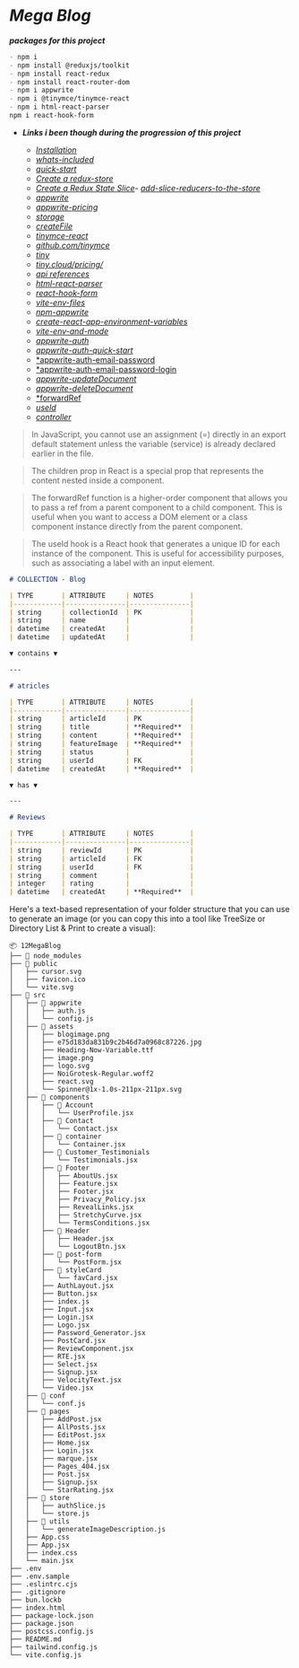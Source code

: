 # ***Mega Blog***

***packages for this project***
```markdown
- npm i
- npm install @reduxjs/toolkit
- npm install react-redux
- npm install react-router-dom
- npm i appwrite
- npm i @tinymce/tinymce-react
- npm i html-react-parser
npm i react-hook-form
```


- ***Links i been though during the progression of this project***
  - [*Installation*](https://redux-toolkit.js.org/introduction/getting-started#an-existing-app)
  - [*whats-included*](https://redux-toolkit.js.org/introduction/getting-started#whats-included)
  - [*quick-start*](https://redux.js.org/tutorials/quick-start)
  - [*Create a redux-store*](https://redux.js.org/tutorials/quick-start#create-a-redux-store)
  - [*Create a Redux State Slice*](https://redux.js.org/tutorials/quick-start#create-a-redux-state-slice)- [*add-slice-reducers-to-the-store*](https://redux.js.org/tutorials/quick-start#add-slice-reducers-to-the-store)

  * [*appwrite*](https://appwrite.io/)
  * [*appwrite-pricing*](https://appwrite.io/pricing)
  * [*storage*](https://appwrite.io/docs/references/cloud/client-web/storage)
  * [*createFile*](https://appwrite.io/docs/references/cloud/client-web/storage#createFile)
  * [*tinymce-react*](https://www.npmjs.com/package/@tinymce/tinymce-react)
  * [*github.com/tinymce*](https://github.com/tinymce/tinymce)
  * [*tiny*](https://www.tiny.cloud/)
  * [*tiny.cloud/pricing/*](https://www.tiny.cloud/pricing/)
  * [*api references*](https://www.tiny.cloud/docs/tinymce/latest/apis/tinymce.root/)
  * [*html-react-parser*](https://www.npmjs.com/package/html-react-parser)
  * [*react-hook-form*](https://react-hook-form.com/)
  * [*vite-env-files*](https://vite.dev/guide/env-and-mode#env-files)
  * [*npm-appwrite*](https://www.npmjs.com/package/appwrite)
  - [*create-react-app-environment-variables*](https://create-react-app.dev/docs/adding-custom-environment-variables/)
  * [*vite-env-and-mode*](https://vite.dev/guide/env-and-mode)
  * [*appwrite-auth*](https://appwrite.io/docs/products/auth)
  * [*appwrite-auth-quick-start*](https://appwrite.io/docs/products/auth/quick-start)
  - [*appwrite-auth-email-password](https://appwrite.io/docs/products/auth/email-password)
  - [*appwrite-auth-email-password-login ](https://appwrite.io/docs/products/auth/email-password#login)
  - [*appwrite-updateDocument*](https://appwrite.io/docs/references/cloud/client-web/databases#updateDocument)
  - [*appwrite-deleteDocument*](https://appwrite.io/docs/references/cloud/client-web/databases#deleteDocument)
  - [*forwardRef](https://react.dev/reference/react/forwardRef)
  - [*useId* ](https://react.dev/reference/react/useId)
  - [*controller*](https://www.react-hook-form.com/api/usecontroller/controller/)
<!-- ![alt text](image.png) -->

> In JavaScript, you cannot use an assignment (=) directly in an export default statement unless the variable (service) is already declared earlier in the file.

> The children prop in React is a special prop that represents the content nested inside a component. 

>The forwardRef function is a higher-order component that allows you to pass a ref from a parent component to a child component. This is useful when you want to access a DOM element or a class component instance directly from the parent component.


> The useId hook is a React hook that generates a unique ID for each instance of the component. This is useful for accessibility purposes, such as associating a label with an input element.


```markdown
# COLLECTION - Blog

| TYPE       | ATTRIBUTE     | NOTES         |
|------------|---------------|---------------|
| string     | collectionId  | PK            |
| string     | name          |               |
| datetime   | createdAt     |               |
| datetime   | updatedAt     |               |

▼ contains ▼

---

# atricles

| TYPE       | ATTRIBUTE     | NOTES         |
|------------|---------------|---------------|
| string     | articleId     | PK            |
| string     | title         | **Required**  |
| string     | content       | **Required**  |
| string     | featureImage  | **Required**  |
| string     | status        |               |
| string     | userId        | FK            |
| datetime   | createdAt     | **Required**  |

▼ has ▼

---

# Reviews

| TYPE       | ATTRIBUTE     | NOTES         |
|------------|---------------|---------------|
| string     | reviewId      | PK            |
| string     | articleId     | FK            |
| string     | userId        | FK            |
| string     | comment       |               |
| integer    | rating        |               |
| datetime   | createdAt     | **Required**  |
```
Here's a text-based representation of your folder structure that you can use to generate an image (or you can copy this into a tool like TreeSize or Directory List & Print to create a visual):

```
📦 12MegaBlog
├── 📂 node_modules
├── 📂 public
│   ├── cursor.svg
│   ├── favicon.ico
│   └── vite.svg
├── 📂 src
│   ├── 📂 appwrite
│   │   ├── auth.js
│   │   └── config.js
│   ├── 📂 assets
│   │   ├── blogimage.png
│   │   ├── e75d183da831b9c2b46d7a0968c87226.jpg
│   │   ├── Heading-Now-Variable.ttf
│   │   ├── image.png
│   │   ├── logo.svg
│   │   ├── NoiGrotesk-Regular.woff2
│   │   ├── react.svg
│   │   └── Spinner@1x-1.0s-211px-211px.svg
│   ├── 📂 components
│   │   ├── 📂 Account
│   │   │   └── UserProfile.jsx
│   │   ├── 📂 Contact
│   │   │   └── Contact.jsx
│   │   ├── 📂 container
│   │   │   └── Container.jsx
│   │   ├── 📂 Customer_Testimonials
│   │   │   └── Testimonials.jsx
│   │   ├── 📂 Footer
│   │   │   ├── AboutUs.jsx
│   │   │   ├── Feature.jsx
│   │   │   ├── Footer.jsx
│   │   │   ├── Privacy_Policy.jsx
│   │   │   ├── RevealLinks.jsx
│   │   │   ├── StretchyCurve.jsx
│   │   │   └── TermsConditions.jsx
│   │   ├── 📂 Header
│   │   │   ├── Header.jsx
│   │   │   └── LogoutBtn.jsx
│   │   ├── 📂 post-form
│   │   │   └── PostForm.jsx
│   │   ├── 📂 styleCard
│   │   │   └── favCard.jsx
│   │   ├── AuthLayout.jsx
│   │   ├── Button.jsx
│   │   ├── index.js
│   │   ├── Input.jsx
│   │   ├── Login.jsx
│   │   ├── Logo.jsx
│   │   ├── Password_Generator.jsx
│   │   ├── PostCard.jsx
│   │   ├── ReviewComponent.jsx
│   │   ├── RTE.jsx
│   │   ├── Select.jsx
│   │   ├── Signup.jsx
│   │   ├── VelocityText.jsx
│   │   └── Video.jsx
│   ├── 📂 conf
│   │   └── conf.js
│   ├── 📂 pages
│   │   ├── AddPost.jsx
│   │   ├── AllPosts.jsx
│   │   ├── EditPost.jsx
│   │   ├── Home.jsx
│   │   ├── Login.jsx
│   │   ├── marque.jsx
│   │   ├── Pages_404.jsx
│   │   ├── Post.jsx
│   │   ├── Signup.jsx
│   │   └── StarRating.jsx
│   ├── 📂 store
│   │   ├── authSlice.js
│   │   └── store.js
│   ├── 📂 utils
│   │   └── generateImageDescription.js
│   ├── App.css
│   ├── App.jsx
│   ├── index.css
│   └── main.jsx
├── .env
├── .env.sample
├── .eslintrc.cjs
├── .gitignore
├── bun.lockb
├── index.html
├── package-lock.json
├── package.json
├── postcss.config.js
├── README.md
├── tailwind.config.js
└── vite.config.js
```
